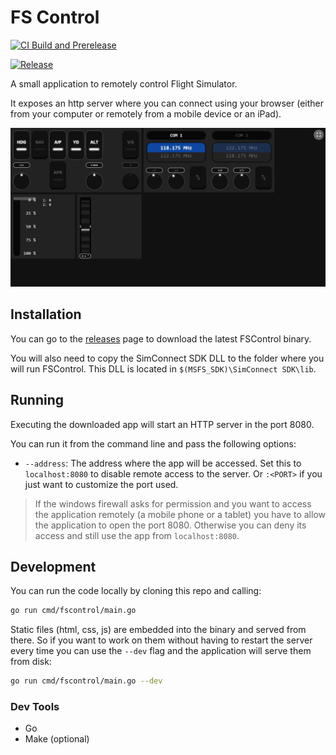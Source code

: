# FS Control

[![CI Build and Prerelease](https://github.com/jagobagascon/FSControl/actions/workflows/ci.yml/badge.svg)](https://github.com/jagobagascon/FSControl/actions/workflows/ci.yml)

[![Release](https://github.com/jagobagascon/FSControl/actions/workflows/release.yml/badge.svg)](https://github.com/jagobagascon/FSControl/actions/workflows/release.yml)

A small application to remotely control Flight Simulator.

It exposes an http server where you can connect using your browser (either from your computer or remotely from a mobile device or an iPad).

![web/img/app.png](img/app.png)


## Installation
You can go to the [releases](https://github.com/jagobagascon/FSControl/releases) page to download the latest FSControl binary. 

You will also need to copy the SimConnect SDK DLL to the folder where you will run FSControl. This DLL is located in `$(MSFS_SDK)\SimConnect SDK\lib`.

## Running
Executing the downloaded app will start an HTTP server in the port 8080. 

You can run it from the command line and pass the following options:
- `--address`: The address where the app will be accessed. Set this to `localhost:8080` to disable remote access to the server. Or `:<PORT>` if you just want to customize the port used.

> If the windows firewall asks for permission and you want to access the application remotely (a mobile phone or a tablet) you have to allow the application to open the port 8080. Otherwise you can deny its access and still use the app from `localhost:8080`.

## Development
You can run the code locally by cloning this repo and calling:
```bash
go run cmd/fscontrol/main.go
```

Static files (html, css, js) are embedded into the binary and served from there. So if you want to work on them without having to restart the server every time you can use the `--dev` flag and the application will serve them from disk:
```bash
go run cmd/fscontrol/main.go --dev
```

### Dev Tools
- Go
- Make (optional)
